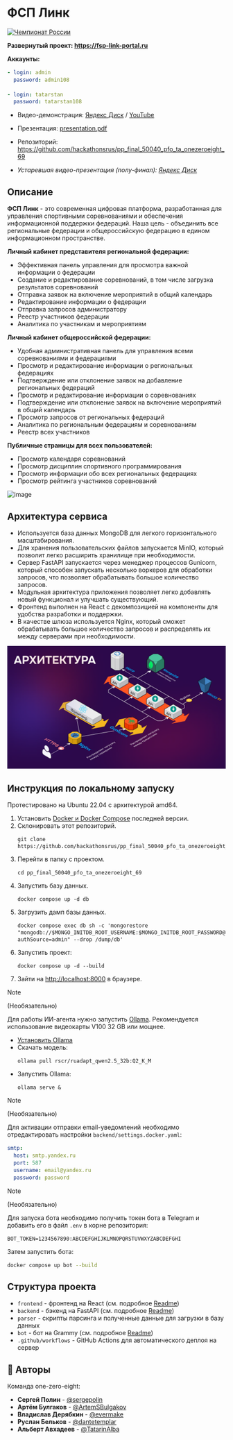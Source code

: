 # ФСП Линк

[![Чемпионат России](https://img.shields.io/badge/Чемпионат%20России-2024-red.svg)](https://fsp-russia.com/)

**Развернутый проект: https://fsp-link-portal.ru**

**Аккаунты:**
```yaml
- login: admin
  password: admin108

- login: tatarstan
  password: tatarstan108
```

- Видео-демонстрация: [Яндекс Диск](https://disk.yandex.ru/i/fMlr7NznCaHJ-g) / [YouTube](https://www.youtube.com/watch?v=kw7T3A_s3EE)
- Презентация: [presentation.pdf](./presentation.pdf)
- Репозиторий: https://github.com/hackathonsrus/pp_final_50040_pfo_ta_onezeroeight_69

- *Устаревшая видео-презентация (полу-финал): [Яндекс Диск](https://disk.yandex.ru/i/UWnxAbQZyNJXPg)*

## Описание

**ФСП Линк** - это современная цифровая платформа, разработанная для управления спортивными соревнованиями и обеспечения информационной поддержки федераций.
Наша цель - объединить все региональные федерации и общероссийскую федерацию в едином информационном пространстве.

**Личный кабинет представителя региональной федерации:**
- Эффективная панель управления для просмотра важной информации о федерации
- Создание и редактирование соревнований, в том числе загрузка результатов соревнований
- Отправка заявок на включение мероприятий в общий календарь
- Редактирование информации о федерации
- Отправка запросов администратору
- Реестр участников федерации
- Аналитика по участникам и мероприятиям

**Личный кабинет общероссийской федерации:**
- Удобная административная панель для управления всеми соревнованиями и федерациями
- Просмотр и редактирование информации о региональных федерациях
- Подтверждение или отклонение заявок на добавление региональных федераций
- Просмотр и редактирование информации о соревнованиях
- Подтверждение или отклонение заявок на включение мероприятий в общий календарь
- Просмотр запросов от региональных федераций
- Аналитика по региональным федерациям и соревнованиям
- Реестр всех участников

**Публичные страницы для всех пользователей:**
- Просмотр календаря соревнований
- Просмотр дисциплин спортивного программирования
- Просмотр информации обо всех региональных федерациях
- Просмотр рейтинга участников соревнований

![image](https://github.com/user-attachments/assets/27250dbe-cbd8-4073-86d6-bddc0b9777cc)

## Архитектура сервиса

- Используется база данных MongoDB для легкого горизонтального масштабирования.
- Для хранения пользовательских файлов запускается MinIO, который позволит легко расширить хранилище при необходимости.
- Сервер FastAPI запускается через менеджер процессов Gunicorn, который способен запускать несколько воркеров для обработки запросов, что позволяет обрабатывать большое количество запросов.
- Модульная архитектура приложения позволяет легко добавлять новый функционал и улучшать существующий.
- Фронтенд выполнен на React с декомпозицией на компоненты для удобства разработки и поддержки.
- В качестве шлюза используется Nginx, который сможет обрабатывать большое количество запросов и распределять их между серверами при необходимости.

![Architecture](./architecture.png)

## Инструкция по локальному запуску

Протестировано на Ubuntu 22.04 с архитектурой amd64.

1. Установить [Docker и Docker Compose](https://docs.docker.com/engine/install/) последней версии.
2. Склонировать этот репозиторий.
   ```
   git clone https://github.com/hackathonsrus/pp_final_50040_pfo_ta_onezeroeight_69.git
   ```
3. Перейти в папку с проектом.
   ```
   cd pp_final_50040_pfo_ta_onezeroeight_69
   ```
4. Запустить базу данных.
   ```
   docker compose up -d db
   ```
5. Загрузить дамп базы данных.
   ```
   docker compose exec db sh -c 'mongorestore "mongodb://$MONGO_INITDB_ROOT_USERNAME:$MONGO_INITDB_ROOT_PASSWORD@localhost:27017/db?authSource=admin" --drop /dump/db'
   ```
6. Запустить проект:
   ```
   docker compose up -d --build
   ```
7. Зайти на [http://localhost:8000](http://localhost:8000) в браузере.

> [!NOTE]
> (Необязательно)
> 
> Для работы ИИ-агента нужно запустить [Ollama](https://ollama.com/). Рекомендуется использование видеокарты V100 32 GB или мощнее.
> - [Установить Ollama](https://ollama.com/download)
> - Скачать модель:
>   ```
>   ollama pull rscr/ruadapt_qwen2.5_32b:Q2_K_M
>   ```
> - Запустить Ollama:
>   ```
>   ollama serve &
>   ``` 

> [!NOTE]
> (Необязательно)
> 
> Для активации отправки email-уведомлений необходимо отредактировать настройки `backend/settings.docker.yaml`:
> ```yaml
> smtp:
>   host: smtp.yandex.ru
>   port: 587
>   username: email@yandex.ru
>   password: password
> ```

> [!NOTE]
> (Необязательно)
> 
> Для запуска бота необходимо получить токен бота в Telegram и добавить его в файл `.env` в корне репозитория:
> ```text
> BOT_TOKEN=1234567890:ABCDEFGHIJKLMNOPQRSTUVWXYZABCDEFGHI
> ```
> Затем запустить бота:
> ```bash
> docker compose up bot --build
> ```

## Структура проекта

- `frontend` - фронтенд на React (см. подробное [Readme](./frontend/README.md))
- `backend` - бэкенд на FastAPI (см. подробное [Readme](./backend/README.md))
- `parser` - скрипты парсинга и полученные данные для загрузки в базу данных
- `bot` - бот на Grammy (см. подробное [Readme](./bot/README.md))
- `.github/workflows` - GitHub Actions для автоматического деплоя на сервер

## 👥 Авторы

Команда one-zero-eight:
- **Сергей Полин** - [@sergepolin](https://github.com/sergepolin)
- **Артём Булгаков** - [@ArtemSBulgakov](https://github.com/ArtemSBulgakov)
- **Владислав Дерябкин** - [@evermake](https://github.com/evermake)
- **Руслан Бельков** - [@dantetemplar](https://github.com/dantetemplar)
- **Альберт Авхадеев** - [@TatarinAlba](https://github.com/TatarinAlba)
